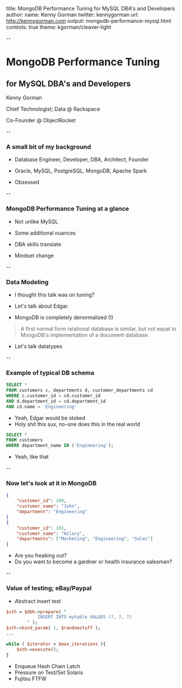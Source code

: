 title: MongoDB Performance Tuning for MySQL DBA's and Developers
author:
  name: Kenny Gorman
  twitter: kennygorman
  url: http://kennygorman.com
output: mongodb-performance-mysql.html
controls: true
theme: kgorman/cleaver-light

--

# MongoDB Performance Tuning
## for MySQL DBA's and Developers
Kenny Gorman

Chief Technologist; Data @ Rackspace

Co-Founder @ ObjectRocket

--
### A small bit of my background

* Database Engineer, Developer, DBA, Architect, Founder



* Oracle, MySQL, PostgreSQL, MongoDB, Apache Spark



* Obsessed

--
### MongoDB Performance Tuning at a glance

* Not unlike MySQL


* Some additional nuances


* DBA skills translate


* Mindset change



--

### Data Modeling

* I thought this talk was on tuning?

* Let's talk about Edgar.

* MongoDB is completely denormalized (!)

>A first normal form relational database is similar, but not equal to MongoDB's implementation of a document database.

* Let's talk datatypes

--

### Example of typical DB schema

```sql
SELECT *
FROM customers c, departments d, customer_departments cd
WHERE c.customer_id = cd.customer_id
AND d.department_id = cd.department_id
AND cd.name = 'Engineering'
```

- Yeah, Edgar would be stoked
- Holy shit this sux, no-one does this in the real world

```sql
SELECT *
FROM customers
WHERE department_name IN ('Engineering');
```

- Yeah, like that


--

### Now let's look at it in MongoDB

```json
{
    "customer_id": 100,
    "customer_name": "John",
    "department": "Engineering"
}
{
    "customer_id": 101,
    "customer_name": "Hilary",
    "departments": ["Marketing", "Engineering", "Sales"]
}
```

- Are you freaking out?
- Do you want to become a gardner or health insurance salesman?


--
### Value of testing; eBay/Paypal

- Abstract insert test

```perl
$sth = $dbh->prepare( "
            INSERT INTO mytable VALUES (?, ?, ?)
        " );
$sth->bind_param( 1, $randomstuff );
...

while ( $iterator < $max_iterations ){
    $sth->execute();
}
```

- Enqueue Hash Chain Latch
- Pressure on Test/Set Solaris
- Fujitsu FTFW
